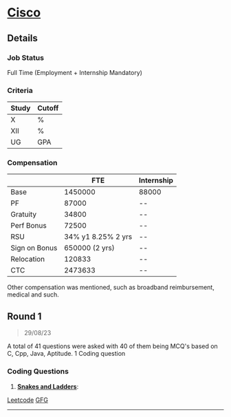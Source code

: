 # [Cisco](https://cisco.com/)

## Details

### Job Status

Full Time (Employment + Internship Mandatory)

### Criteria

|Study|Cutoff|
|-----|------|
|X|%|
|XII|%|
|UG|GPA|

[comment]: # (Any other details go under this. This is a comment)

### Compensation

||FTE|Internship|
|--|-----|------|
|Base|1450000|88000|
|PF|87000|--|
|Gratuity|34800|--|
|Perf Bonus|72500|--|
|RSU|34% y1 8.25% 2 yrs|--|
|Sign on Bonus|650000 (2 yrs)|--|
|Relocation|120833|--|
|CTC|2473633|--|

[comment]: # (Details about the rounds go under this comment.)

Other compensation was mentioned, such as broadband reimbursement, medical and such.

## Round 1

> 29/08/23

[comment]: # (Summary of the sections and experience below this comment.)

A total of 41 questions were asked with 40 of them being MCQ's based on C, Cpp, Java, Aptitude.
1 Coding question

### Coding Questions

1. **[Snakes and Ladders](https://leetcode.com/discuss/interview-question/1489795/cisco-sde-oa-snakes-ladders-pro)**:

[comment]: # (Add any resources or links or code to this question under this comment.)

[Leetcode](https://leetcode.com/problems/snakes-and-ladders/)
[GFG](https://www.hackerrank.com/challenges/the-quickest-way-up/problem)

---
